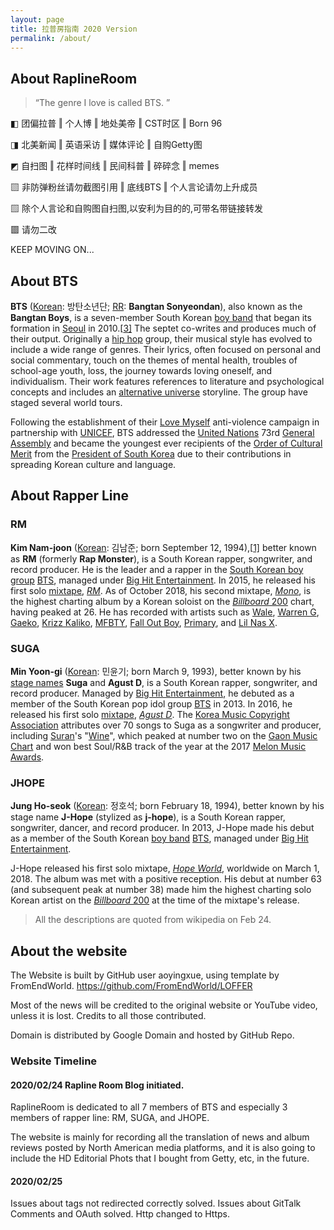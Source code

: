 ```yaml
---
layout: page
title: 拉普房指南 2020 Version
permalink: /about/
---
```


## About RaplineRoom

> “The genre I love is called BTS. ”

◧ 团偏拉普 ‖ 个人博 ‖ 地处美帝 ‖ CST时区 ‖ Born 96

◨ 北美新闻 ‖ 英语采访 ‖ 媒体评论 ‖ 自购Getty图

◩ 自扫图 ‖ 花样时间线 ‖ 民间科普 ‖ 碎碎念 ‖ memes

▧ 非防弹粉丝请勿截图引用 ‖ 底线BTS ‖ 个人言论请勿上升成员

▨ 除个人言论和自购图自扫图,以安利为目的的,可带名带链接转发

▩ 请勿二改

KEEP MOVING ON...

## About BTS

**BTS** ([Korean](https://en.wikipedia.org/wiki/Korean_language): 방탄소년단; [RR](https://en.wikipedia.org/wiki/Revised_Romanization_of_Korean): **Bangtan Sonyeondan**), also known as the **Bangtan Boys**, is a seven-member South Korean [boy band](https://en.wikipedia.org/wiki/Boy_band) that began its formation in [Seoul](https://en.wikipedia.org/wiki/Seoul) in 2010.[[3\]](https://en.wikipedia.org/wiki/BTS_(band)#cite_note-3) The septet co-writes and produces much of their output. Originally a [hip hop](https://en.wikipedia.org/wiki/Hip_hop_music) group, their musical style has evolved to include a wide range of genres. Their lyrics, often focused on personal and social commentary, touch on the themes of mental health, troubles of school-age youth, loss, the journey towards loving oneself, and individualism. Their work features references to literature and psychological concepts and includes an [alternative universe](https://en.wikipedia.org/wiki/Parallel_universes_in_fiction) storyline. The group have staged several world tours.

Following the establishment of their [Love Myself](https://en.wikipedia.org/wiki/Love_Myself_(campaign)) anti-violence campaign in partnership with [UNICEF](https://en.wikipedia.org/wiki/UNICEF), BTS addressed the [United Nations](https://en.wikipedia.org/wiki/United_Nations) 73rd [General Assembly](https://en.wikipedia.org/wiki/United_Nations_General_Assembly) and became the youngest ever recipients of the [Order of Cultural Merit](https://en.wikipedia.org/wiki/Order_of_Cultural_Merit_(Korea)) from the [President of South Korea](https://en.wikipedia.org/wiki/President_of_South_Korea) due to their contributions in spreading Korean culture and language.

## About Rapper Line

### RM

**Kim Nam-joon** ([Korean](https://en.wikipedia.org/wiki/Korean_language): 김남준; born September 12, 1994),[[1\]](https://en.wikipedia.org/wiki/RM_(rapper)#cite_note-1) better known as **RM** (formerly **Rap Monster**), is a South Korean rapper, songwriter, and record producer. He is the leader and a rapper in the [South Korean boy group](https://en.wikipedia.org/wiki/Korean_idol) [BTS](https://en.wikipedia.org/wiki/BTS_(band)), managed under [Big Hit Entertainment](https://en.wikipedia.org/wiki/Big_Hit_Entertainment). In 2015, he released his first solo [mixtape](https://en.wikipedia.org/wiki/Mixtape), *[RM](https://en.wikipedia.org/wiki/RM_(mixtape))*. As of October 2018, his second mixtape, *[Mono](https://en.wikipedia.org/wiki/Mono_(mixtape))*, is the highest charting album by a Korean soloist on the [*Billboard* 200](https://en.wikipedia.org/wiki/Billboard_200) chart, having peaked at 26. He has recorded with artists such as [Wale](https://en.wikipedia.org/wiki/Wale_(rapper)), [Warren G](https://en.wikipedia.org/wiki/Warren_G), [Gaeko](https://en.wikipedia.org/wiki/Gaeko), [Krizz Kaliko](https://en.wikipedia.org/wiki/Krizz_Kaliko), [MFBTY](https://en.wikipedia.org/wiki/MFBTY), [Fall Out Boy](https://en.wikipedia.org/wiki/Fall_Out_Boy), [Primary](https://en.wikipedia.org/wiki/Primary_(musician)), and [Lil Nas X](https://en.wikipedia.org/wiki/Lil_Nas_X).

### SUGA 

**Min Yoon-gi** ([Korean](https://en.wikipedia.org/wiki/Korean_language): 민윤기; born March 9, 1993), better known by his [stage names](https://en.wikipedia.org/wiki/Stage_name) **Suga** and **Agust D**, is a South Korean rapper, songwriter, and record producer. Managed by [Big Hit Entertainment](https://en.wikipedia.org/wiki/Big_Hit_Entertainment), he debuted as a member of the South Korean pop idol group [BTS](https://en.wikipedia.org/wiki/BTS_(band)) in 2013. In 2016, he released his first solo [mixtape](https://en.wikipedia.org/wiki/Mixtape), *[Agust D](https://en.wikipedia.org/wiki/Agust_D_(mixtape))*. The [Korea Music Copyright Association](https://en.wikipedia.org/wiki/Korea_Music_Copyright_Association) attributes over 70 songs to Suga as a songwriter and producer, including [Suran](https://en.wikipedia.org/wiki/Suran_(singer))'s "[Wine](https://en.wikipedia.org/wiki/Walkin'_(EP))", which peaked at number two on the [Gaon Music Chart](https://en.wikipedia.org/wiki/Gaon_Music_Chart) and won best Soul/R&B track of the year at the 2017 [Melon Music Awards](https://en.wikipedia.org/wiki/Melon_Music_Awards).

### JHOPE

**Jung Ho-seok** ([Korean](https://en.wikipedia.org/wiki/Korean_language): 정호석; born February 18, 1994), better known by his stage name **J-Hope** (stylized as **j-hope**), is a South Korean rapper, songwriter, dancer, and record producer. In 2013, J-Hope made his debut as a member of the South Korean [boy band](https://en.wikipedia.org/wiki/Boy_band) [BTS](https://en.wikipedia.org/wiki/BTS_(band)), managed under [Big Hit Entertainment](https://en.wikipedia.org/wiki/Big_Hit_Entertainment).

J-Hope released his first solo mixtape, *[Hope World](https://en.wikipedia.org/wiki/Hope_World)*, worldwide on March 1, 2018. The album was met with a positive reception. His debut at number 63 (and subsequent peak at number 38) made him the highest charting solo Korean artist on the [*Billboard* 200](https://en.wikipedia.org/wiki/Billboard_200) at the time of the mixtape's release.

> All the descriptions are quoted from wikipedia on Feb 24. 

## About the website

The Website is built by GitHub user aoyingxue, using template by FromEndWorld. https://github.com/FromEndWorld/LOFFER

Most of the news will be credited to the original website or YouTube video, unless it is lost. Credits to all those contributed. 

Domain is distributed by Google Domain and hosted by GitHub Repo. 

### Website Timeline

#### 2020/02/24 Rapline Room Blog initiated. 

RaplineRoom is dedicated to all 7 members of BTS and especially 3 members of rapper line: RM, SUGA, and JHOPE. 

The website is mainly for recording all the translation of news and album reviews posted by North American media platforms, and it is also going to include the HD Editorial Phots that I bought from Getty, etc, in the future. 

#### 2020/02/25 
Issues about tags not redirected correctly solved.
Issues about GitTalk Comments and OAuth solved. Http changed to Https.